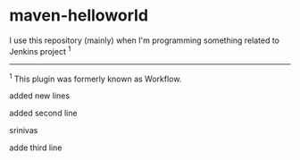 

# maven-helloworld
I use this repository (mainly) when I'm programming something related to Jenkins project <sup>1</sup>

---
<sup>1</sup> This plugin was formerly known as Workflow.

added new lines


added second line

srinivas

adde third line
